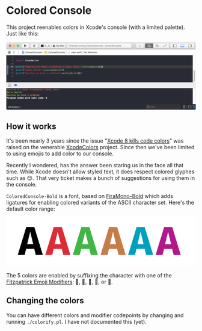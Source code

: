 # Colored Console

This project reenables colors in Xcode's console (with a limited palette). Just like this:

![Xcode's console with colored text](xcode-console.png)

## How it works

It's been nearly 3 years since the issue "[Xcode 8 kills code colors](https://github.com/robbiehanson/XcodeColors/issues/88)" was raised on the venerable [XcodeColors](https://github.com/robbiehanson/XcodeColors) project. Since then we've been limited to using emojis to add color to our console.

Recently I wondered, has the answer been staring us in the face all that time. While Xcode doesn't allow styled text, it does respect colored glyphes such as 😊. That very ticket makes a bunch of suggestions for using them in the console.

`ColoredConsole-Bold` is a font, based on [FiraMono-Bold](http://mozilla.github.io/Fira/) which adds ligatures for enabling colored variants of the ASCII character set. Here's the default color range:

![Color range](color-range.png)


The 5 colors are enabled by suffixing the character with one of the [Fitzpatrick Emoji Modifiers](https://www.unicode.org/reports/tr51/#Emoji_Modifiers_Table): &#x2060;&#x1F3FB;, &#x2060;&#x1F3FC;, &#x2060;&#x1F3FD;, &#x2060;&#x1F3FE;, or &#x2060;&#x1F3FF;.


## Changing the colors

You can have different colors and modifier codepoints by changing and running `./colorify.pl`.  I have not documented this (yet).